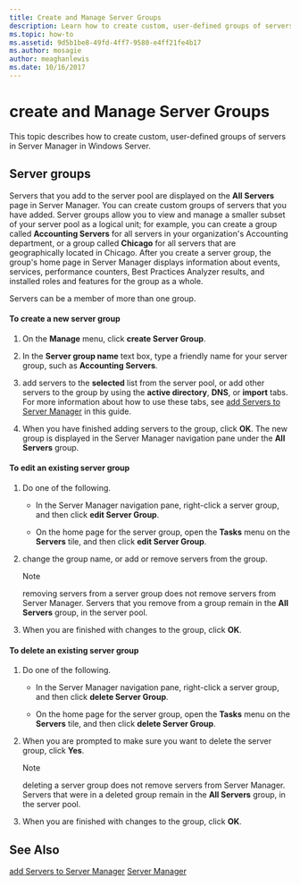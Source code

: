 ```yaml
---
title: Create and Manage Server Groups
description: Learn how to create custom, user-defined groups of servers in Server Manager in Windows Server.
ms.topic: how-to
ms.assetid: 9d5b1be8-49fd-4ff7-9580-e4ff21fe4b17
ms.author: mosagie
author: meaghanlewis
ms.date: 10/16/2017
---
```

# create and Manage Server Groups



This topic describes how to create custom, user-defined groups of servers in Server Manager in Windows Server.

## <a name=BKMK_groups></a>Server groups
Servers that you add to the server pool are displayed on the **All Servers** page in Server Manager. You can create custom groups of servers that you have added. Server groups allow you to view and manage a smaller subset of your server pool as a logical unit; for example, you can create a group called **Accounting Servers** for all servers in your organization's Accounting department, or a group called **Chicago** for all servers that are geographically located in Chicago. After you create a server group, the group's home page in Server Manager displays information about events, services, performance counters, Best Practices Analyzer results, and installed roles and features for the group as a whole.

Servers can be a member of more than one group.

#### To create a new server group

1.  On the **Manage** menu, click **create Server Group**.

2.  In the **Server group name** text box, type a friendly name for your server group, such as **Accounting Servers**.

3.  add servers to the **selected** list from the server pool, or add other servers to the group by using the **active directory**, **DNS**, or **import** tabs. For more information about how to use these tabs, see [add Servers to Server Manager](add-servers-to-server-manager.md) in this guide.

4.  When you have finished adding servers to the group, click **OK**. The new group is displayed in the Server Manager navigation pane under the **All Servers** group.

#### To edit an existing server group

1.  Do one of the following.

    -   In the Server Manager navigation pane, right-click a server group, and then click **edit Server Group**.

    -   On the home page for the server group, open the **Tasks** menu on the **Servers** tile, and then click **edit Server Group**.

2.  change the group name, or add or remove servers from the group.

    > [!NOTE]
    > removing servers from a server group does not remove servers from Server Manager. Servers that you remove from a group remain in the **All Servers** group, in the server pool.

3.  When you are finished with changes to the group, click **OK**.

#### To delete an existing server group

1.  Do one of the following.

    -   In the Server Manager navigation pane, right-click a server group, and then click **delete Server Group**.

    -   On the home page for the server group, open the **Tasks** menu on the **Servers** tile, and then click **delete Server Group**.

2.  When you are prompted to make sure you want to delete the server group, click **Yes**.

    > [!NOTE]
    > deleting a server group does not remove servers from Server Manager. Servers that were in a deleted group remain in the **All Servers** group, in the server pool.

3.  When you are finished with changes to the group, click **OK**.

## See Also
[add Servers to Server Manager](add-servers-to-server-manager.md)
[Server Manager](server-manager.md)



